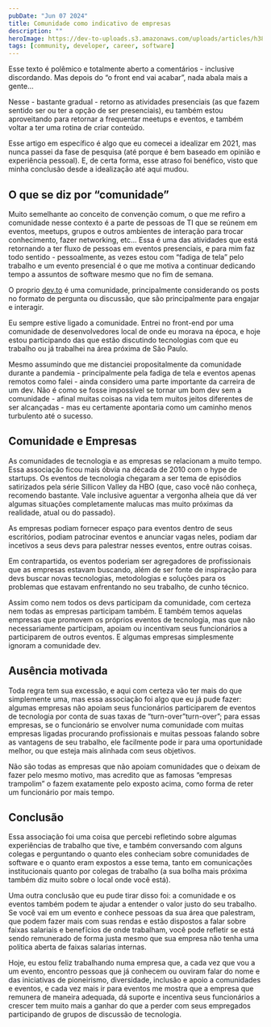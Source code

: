 ```yaml
---
pubDate: "Jun 07 2024"
title: Comunidade como indicativo de empresas
description: ""
heroImage: https://dev-to-uploads.s3.amazonaws.com/uploads/articles/h3867c48pl32ejur0y8q.jpg
tags: [community, developer, career, software]
---
```


Esse texto é polêmico e totalmente aberto a comentários - inclusive discordando. Mas depois do “o front end vai acabar”, nada abala mais a gente…

Nesse - bastante gradual - retorno as atividades presenciais (as que fazem sentido ser ou ter a opção de ser presenciais), eu também estou aproveitando para retornar a frequentar meetups e eventos, e também voltar a ter uma rotina de criar conteúdo.

Esse artigo em específico é algo que eu comecei a idealizar em 2021, mas nunca passei da fase de pesquisa (até porque é bem baseado em opinião e experiência pessoal). E, de certa forma, esse atraso foi benéfico, visto que minha conclusão desde a idealização até aqui mudou.

## O que se diz por “comunidade”

Muito semelhante ao conceito de convenção comum, o que me refiro a comunidade nesse contexto é a parte de pessoas de TI que se reúnem em eventos, meetups, grupos e outros ambientes de interação para trocar conhecimento, fazer networking, etc… Essa é uma das atividades que está retornando a ter fluxo de pessoas em eventos presenciais, e para mim faz todo sentido - pessoalmente, as vezes estou com “fadiga de tela” pelo trabalho e um evento presencial é o que me motiva a continuar dedicando tempo a assuntos de software mesmo que no fim de semana.

O proprio [dev.to](http://dev.to) é uma comunidade, principalmente considerando os posts no formato de pergunta ou discussão, que são principalmente para engajar e interagir.

Eu sempre estive ligado a comunidade. Entrei no front-end por uma comunidade de desenvolvedores local de onde eu morava na época, e hoje estou participando das que estão discutindo tecnologias com que eu trabalho ou já trabalhei na área próxima de São Paulo.

Mesmo assumindo que me distanciei propositalmente da comunidade durante a pandemia - principalmente pela fadiga de tela e eventos apenas remotos como falei - ainda considero uma parte importante da carreira de um dev. Não é como se fosse impossível se tornar um bom dev sem a comunidade - afinal muitas coisas na vida tem muitos jeitos diferentes de ser alcançadas - mas eu certamente apontaria como um caminho menos turbulento até o sucesso.

## Comunidade e Empresas

As comunidades de tecnologia e as empresas se relacionam a muito tempo. Essa associação ficou mais óbvia na década de 2010 com o hype de startups. Os eventos de tecnologia chegaram a ser tema de episódios satirizados pela série Sillicon Valley da HBO (que, caso você não conheça, recomendo bastante. Vale inclusive aguentar a vergonha alheia que dá ver algumas situações completamente malucas mas muito próximas da realidade, atual ou do passado).

As empresas podiam fornecer espaço para eventos dentro de seus escritórios, podiam patrocinar eventos e anunciar vagas neles, podiam dar incetivos a seus devs para palestrar nesses eventos, entre outras coisas.

Em contrapartida, os eventos poderiam ser agregadores de profissionais que as empresas estavam buscando, além de ser fonte de inspiração para devs buscar novas tecnologias, metodologias e soluções para os problemas que estavam enfrentando no seu trabalho, de cunho técnico.

Assim como nem todos os devs participam da comunidade, com certeza nem todas as empresas participam também. E também temos aquelas empresas que promovem os próprios eventos de tecnologia, mas que não necessariamente participam, apoiam ou incentivam seus funcionários a participarem de outros eventos. E algumas empresas simplesmente ignoram a comunidade dev.

## Ausência motivada

Toda regra tem sua excessão, e aqui com certeza vão ter mais do que simplemente uma, mas essa associação foi algo que eu já pude fazer: algumas empresas não apoiam seus funcionários participarem de eventos de tecnologia por conta de suas taxas de “turn-over”turn-over”; para essas empresas, se o funcionário se envolver numa comunidade com muitas empresas ligadas procurando profissionais e muitas pessoas falando sobre as vantagens de seu trabalho, ele facilmente pode ir para uma oportunidade melhor, ou que esteja mais alinhada com seus objetivos.

Não são todas as empresas que não apoiam comunidades que o deixam de fazer pelo mesmo motivo, mas acredito que as famosas “empresas trampolim” o fazem exatamente pelo exposto acima, como forma de reter um funcionário por mais tempo.

## Conclusão

Essa associação foi uma coisa que percebi refletindo sobre algumas experiências de trabalho que tive, e também conversando com alguns colegas e perguntando o quanto eles conheciam sobre comunidades de software e o quanto eram expostos a esse tema, tanto em comunicações institucionais quanto por colegas de trabalho (a sua bolha mais próxima também diz muito sobre o local onde você está).

Uma outra conclusão que eu pude tirar disso foi: a comunidade e os eventos também podem te ajudar a entender o valor justo do seu trabalho. Se você vai em um evento e conhece pessoas da sua área que palestram, que podem fazer mais com suas rendas e estão dispostos a falar sobre faixas salariais e benefĩcios de onde trabalham, você pode refletir se está sendo remunerado de forma justa mesmo que sua empresa não tenha uma política aberta de faixas salarias internas.

Hoje, eu estou feliz trabalhando numa empresa que, a cada vez que vou a um evento, encontro pessoas que já conhecem ou ouviram falar do nome e das iniciativas de pioneirismo, diversidade, inclusão e apoio a comunidades e eventos, e cada vez mais ir para eventos me mostra que a empresa que remunera de maneira adequada, dá suporte e incentiva seus funcionários a crescer tem muito mais a ganhar do que a perder com seus empregados participando de grupos de discussão de tecnologia.
